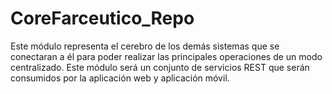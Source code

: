 # CoreFarceutico_Repo
Este módulo representa el cerebro de los demás sistemas que se conectaran a él para poder  realizar las principales operaciones de un modo centralizado. Este módulo será un conjunto de servicios   REST que serán consumidos por la aplicación web y aplicación móvil.
